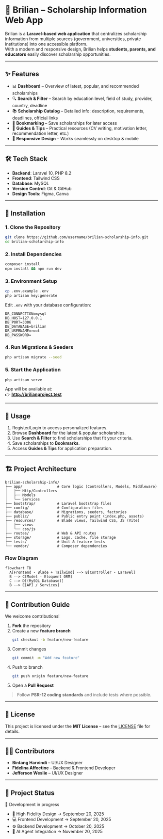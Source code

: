 # 📘 Brilian – Scholarship Information Web App

Brilian is a **Laravel-based web application** that centralizes scholarship information from multiple sources (government, universities, private institutions) into one accessible platform.  
With a modern and responsive design, Brilian helps **students, parents, and educators** easily discover scholarship opportunities.

---

## ✨ Features
- 📊 **Dashboard** – Overview of latest, popular, and recommended scholarships  
- 🔍 **Search & Filter** – Search by education level, field of study, provider, country, deadline  
- 📚 **Scholarship Catalog** – Detailed info: description, requirements, deadlines, official links  
- 📌 **Bookmarking** – Save scholarships for later access  
- 📖 **Guides & Tips** – Practical resources (CV writing, motivation letter, recommendation letter, etc.)  
- 📱 **Responsive Design** – Works seamlessly on desktop & mobile  

---

## 🛠️ Tech Stack
- **Backend**: Laravel 10, PHP 8.2  
- **Frontend**: Tailwind CSS  
- **Database**: MySQL  
- **Version Control**: Git & GitHub  
- **Design Tools**: Figma, Canva  

---

## 🚀 Installation

### 1. Clone the Repository
```bash
git clone https://github.com/username/brilian-scholarship-info.git
cd brilian-scholarship-info
```

### 2. Install Dependencies
```bash
composer install
npm install && npm run dev
```

### 3. Environment Setup
```bash
cp .env.example .env
php artisan key:generate
```

Edit `.env` with your database configuration:
```env
DB_CONNECTION=mysql
DB_HOST=127.0.0.1
DB_PORT=3306
DB_DATABASE=brilian
DB_USERNAME=root
DB_PASSWORD=
```

### 4. Run Migrations & Seeders
```bash
php artisan migrate --seed
```

### 5. Start the Application
```bash
php artisan serve
```

App will be available at:  
👉 **http://brilianproject.test**

---

## 📖 Usage
1. Register/Login to access personalized features.  
2. Browse **Dashboard** for the latest & popular scholarships.  
3. Use **Search & Filter** to find scholarships that fit your criteria.  
4. Save scholarships to **Bookmarks**.  
5. Access **Guides & Tips** for application preparation.  

---

## 🏗️ Project Architecture

```
brilian-scholarship-info/
├── app/                # Core logic (Controllers, Models, Middleware)
│   ├── Http/Controllers
│   ├── Models
│   └── Services
├── bootstrap/          # Laravel bootstrap files
├── config/             # Configuration files
├── database/           # Migrations, seeders, factories
├── public/             # Public entry point (index.php, assets)
├── resources/          # Blade views, Tailwind CSS, JS (Vite)
│   ├── views
│   └── css/js
├── routes/             # Web & API routes
├── storage/            # Logs, cache, file storage
├── tests/              # Unit & feature tests
└── vendor/             # Composer dependencies
```

### Flow Diagram
```mermaid
flowchart TD
  A[Frontend - Blade + Tailwind] --> B[Controller - Laravel]
  B --> C[Model - Eloquent ORM]
  C --> D[(MySQL Database)]
  B --> E[API / Services]
```

---

## 🤝 Contribution Guide
We welcome contributions!  

1. **Fork** the repository  
2. Create a new **feature branch**  
   ```bash
   git checkout -b feature/new-feature
   ```
3. Commit changes  
   ```bash
   git commit -m "Add new feature"
   ```
4. Push to branch  
   ```bash
   git push origin feature/new-feature
   ```
5. Open a **Pull Request**  

> Follow **PSR-12 coding standards** and include tests where possible.

---

## 📜 License
This project is licensed under the **MIT License** – see the [LICENSE](LICENSE) file for details.  

---

## 👨‍💻 Contributors
- **Bintang Harvindi** – UI/UX Designer  
- **Fidelina Affectine** – Backend & Frontend Developer  
- **Jefferson Weslie** – UI/UX Designer  

---

## 📌 Project Status
🚧 Development in progress  
- 🎨 High Fidelity Design → September 20, 2025  
- 💻 Frontend Development → September 20, 2025  
- ⚙️ Backend Development → October 20, 2025  
- 🤖 AI Agent Integration → November 20, 2025  
